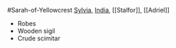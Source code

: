#Sarah-of-Yellowcrest
[Sylvia](PCs/Past/Sylvia.md), [India](PCs/Past/India.md), [[Stalfor]], [[Adriel]]

-   Robes
-   Wooden sigil
-   Crude scimitar
